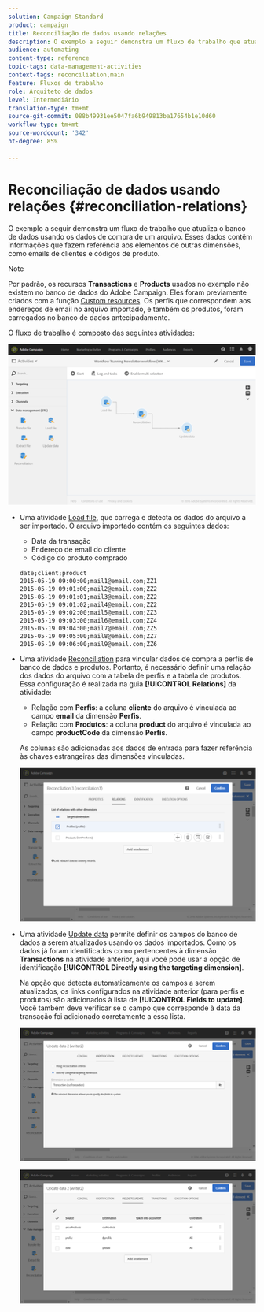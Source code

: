 ```yaml
---
solution: Campaign Standard
product: campaign
title: Reconciliação de dados usando relações
description: O exemplo a seguir demonstra um fluxo de trabalho que atualiza o banco de dados usando os dados de compra de um arquivo.
audience: automating
content-type: reference
topic-tags: data-management-activities
context-tags: reconciliation,main
feature: Fluxos de trabalho
role: Arquiteto de dados
level: Intermediário
translation-type: tm+mt
source-git-commit: 088b49931ee5047fa6b949813ba17654b1e10d60
workflow-type: tm+mt
source-wordcount: '342'
ht-degree: 85%

---
```



# Reconciliação de dados usando relações {#reconciliation-relations}

O exemplo a seguir demonstra um fluxo de trabalho que atualiza o banco de dados usando os dados de compra de um arquivo. Esses dados contêm informações que fazem referência aos elementos de outras dimensões, como emails de clientes e códigos de produto.

>[!NOTE]
>
>Por padrão, os recursos **Transactions** e **Products** usados no exemplo não existem no banco de dados do Adobe Campaign. Eles foram previamente criados com a função [Custom resources](../../developing/using/data-model-concepts.md). Os perfis que correspondem aos endereços de email no arquivo importado, e também os produtos, foram carregados no banco de dados antecipadamente.

O fluxo de trabalho é composto das seguintes atividades:

![](assets/reconciliation_example1.png)

* Uma atividade [Load file](../../automating/using/load-file.md), que carrega e detecta os dados do arquivo a ser importado. O arquivo importado contém os seguintes dados:

   * Data da transação
   * Endereço de email do cliente
   * Código do produto comprado

   ```
   date;client;product
   2015-05-19 09:00:00;mail1@email.com;ZZ1
   2015-05-19 09:01:00;mail2@email.com;ZZ2
   2015-05-19 09:01:01;mail3@email.com;ZZ2
   2015-05-19 09:01:02;mail4@email.com;ZZ2
   2015-05-19 09:02:00;mail5@email.com;ZZ3
   2015-05-19 09:03:00;mail6@email.com;ZZ4
   2015-05-19 09:04:00;mail7@email.com;ZZ5
   2015-05-19 09:05:00;mail8@email.com;ZZ7
   2015-05-19 09:06:00;mail9@email.com;ZZ6
   ```

* Uma atividade [Reconciliation](../../automating/using/reconciliation.md) para vincular dados de compra a perfis de banco de dados e produtos. Portanto, é necessário definir uma relação dos dados do arquivo com a tabela de perfis e a tabela de produtos. Essa configuração é realizada na guia **[!UICONTROL Relations]** da atividade:

   * Relação com **Perfis**: a coluna **cliente** do arquivo é vinculada ao campo **email** da dimensão **Perfis**.
   * Relação com **Produtos**: a coluna **product** do arquivo é vinculada ao campo **productCode** da dimensão **Perfis**.

   As colunas são adicionadas aos dados de entrada para fazer referência às chaves estrangeiras das dimensões vinculadas.

   ![](assets/reconciliation_example3.png)

* Uma atividade [Update data](../../automating/using/update-data.md) permite definir os campos do banco de dados a serem atualizados usando os dados importados. Como os dados já foram identificados como pertencentes à dimensão **Transactions** na atividade anterior, aqui você pode usar a opção de identificação **[!UICONTROL Directly using the targeting dimension]**.

   Na opção que detecta automaticamente os campos a serem atualizados, os links configurados na atividade anterior (para perfis e produtos) são adicionados à lista de **[!UICONTROL Fields to update]**. Você também deve verificar se o campo que corresponde à data da transação foi adicionado corretamente a essa lista.

   ![](assets/reconciliation_example5.png)

   ![](assets/reconciliation_example4.png)
